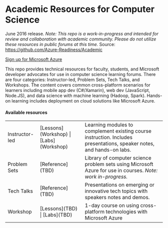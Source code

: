 <html lang="en">
   <head>
      <meta charset="utf-8">
      <meta http-equiv="X-UA-Compatible" content="IE=edge">
      <meta name="viewport" content="width=device-width, initial-scale=1">
      <title>Azure Readiness: DevCamp</title>
	  <link rel="stylesheet" href="style.css">
   </head>
   <body id="home">
      <div class="container">
         <div class="jumbotron">
            <h1>Academic Resources for Computer Science</h1>
            <p>June 2016 release. <i>Note: This repo is a work-in-progress and intended for review and collaboration with academic community. Please do not utilize these resources in public forums at this time.</i> Source: <a href="https://github.com/Azure-Readiness/Academic">https://github.com/Azure-Readiness/Academic</a></p>
            <p>
               <a href="http://aka.ms/CloudCamp-AzureTrial" class="btn btn-success">Sign up for Microsoft Azure</a>
            </p>
            <div class="hidden">This repo provides technical resources for faculty, students, and Microsoft developer advocates for use in computer science learning forums. There are four categories: Instructor-led, Problem Sets, Tech Talks, and Workshops. The content covers common cross-platform scenarios for learners including mobile app dev (C#/Xamarin), web dev (JavaScript, Node.JS), and data science with machine learning (Hadoop, Spark). Hands-on learning includes deployment on cloud solutions like Microsoft Azure.  </div>
         </div>
         <div class="panel panel-default">
            <div class="panel-heading">
               <h4 class="panel-title">Available resources</h4>
            </div>
            <div class="panel-body">
               <table class="table table-bordered table-striped table-hover">
					<tr>
					   <td>Instructor-led</td>
					   <td>[Lessons](Workshop) | [Labs](Workshop)</td>
					   <td>Learning modules to complement existing course instruction. Includes presentations, speaker notes, and hands-on labs.</td>
					</tr>
					<tr>
					   <td>Problem Sets</td>
					   <td>[Reference](TBD)</td>
					   <td>Library of computer science problem sets using Microsoft Azure for use in courses. <i>Note: work in-progress.</i></td>
					</tr>
					<tr>
					   <td>Tech Talks</td>
					   <td>[Reference](TBD)</td>
					   <td>Presentations on emerging or innovative tech topics with speakers notes and demos. </td>
					</tr>
					<tr>
					   <td>Workshop</td>
					   <td>[Lessons](TBD) | [Labs](TBD)</td>
					   <td>1-day course on using cross-platform technologies with Microsoft Azure</td>
					</tr>
				 </table>
			</div>
      </div>
   </body>
</html>
